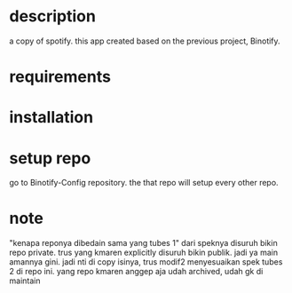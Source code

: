 # description

a copy of spotify. this app created based on the previous project, Binotify.

# requirements

# installation

# setup repo

go to Binotify-Config repository. the that repo will setup every other repo.



# note
"kenapa reponya dibedain sama yang tubes 1"
dari speknya disuruh bikin repo private. trus yang kmaren explicitly disuruh bikin publik. jadi ya main amannya gini. jadi nti di copy isinya, trus modif2 menyesuaikan spek tubes 2 di repo ini. yang repo kmaren anggep aja udah archived, udah gk di maintain
